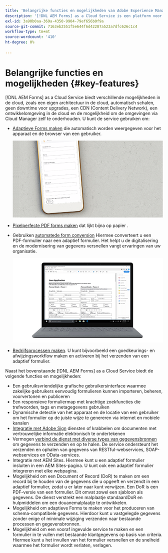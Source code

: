```yaml
---
title: 'Belangrijke functies en mogelijkheden van Adobe Experience Manager (AEM) Forms as a Cloud Service '
description: '[!DNL AEM Forms] as a Cloud Service is een platform voor het maken, beheren en publiceren van formulieren en bedrijfsprocessen op bedrijfsniveau.'
exl-id: 3a90b0aa-369a-4350-9904-79ef656b0f9a
source-git-commit: 7163eb2551f5e644f6d42287a523a7dfc626c1c4
workflow-type: tm+mt
source-wordcount: '410'
ht-degree: 0%

---
```


<!-- # Introduction to [!DNL AEM Forms] as a Cloud Service {#overview}

Adobe Experience Manager Forms as a Cloud Service offers a cloud-native, Platform as a Service (PaaS) solution for businesses to create, manage, publish, and update complex digital forms while integrating submitted data with back-end processes, business rules, and saving data in an external data store. The service is always current, always available, and always learning.

You can use the service to create and rollout  interactive and engaging digital forms. For example, an organization is looking to digitize their customer enrollment journey. They have multiple data sources with existing customer data, they are looking to pre-populate forms, add e-sign their forms, and archive filled forms as PDF files. Besides, the organization has multiple print forms (PDF forms), they are also looking to convert all of their print forms to digital forms.

The organization can use [!DNL AEM Forms] as a Cloud Service to create digital forms, connect forms to existing data sources, integrate forms with [!DNL Adobe Sign] to add e-signatures to forms, and generate Document of Record (DoR) to archive filled forms as PDF files. The organization can also use the service to convert their existing PDF forms to digital forms. 

An organization can sign up for [!DNL AEM Forms] as a Cloud Service and start using all these features without waiting to buy and set up a local infrastructure. The service also frees the organizations from the cycle of upgrades as it is always up to date and always offers the latest feature.  -->

# Belangrijke functies en mogelijkheden {#key-features}

[!DNL AEM Forms] as a Cloud Service biedt verschillende mogelijkheden in de cloud, zoals een eigen architectuur in de cloud, automatisch schalen, geen downtime voor upgrades, een CDN (Content Delivery Network), een ontwikkelomgeving in de cloud en de mogelijkheid om de omgevingen via Cloud Manager zelf te onderhouden. U kunt de service gebruiken om:

* [Adaptieve Forms maken](creating-adaptive-form.md#strong-create-an-adaptive-form-strong) die automatisch worden weergegeven voor het apparaat en de browser van een gebruiker.

   ![Adaptieve Forms](assets/rule-editor-example.gif)

* [Pixelperfecte PDF forms maken](use-forms-designer.md#create-an-adaptive-form) dat lijkt bijna op papier .

* Gebruiken [automatede form conversion](https://experienceleague.adobe.com/docs/aem-forms-automated-conversion-service/using/introduction.html) Hiermee converteert u een PDF-formulier naar een adaptief formulier. Het helpt u de digitalisering en de modernisering van gegevens versnellen vangt ervaringen van uw organisatie.

   ![automatede form conversion](assets/pdf-to-adaptive-form-gitx50.gif)

* [Bedrijfsprocessen maken](aem-forms-workflow-step-reference.md#create-form-centric-workflows). U kunt bijvoorbeeld een goedkeurings- en afwijzingsworkflow maken en activeren bij het verzenden van een adaptief formulier.

Naast het bovenstaande [!DNL AEM Forms] as a Cloud Service biedt de volgende functies en mogelijkheden:

* Een gebruiksvriendelijke grafische gebruikersinterface waarmee zakelijke gebruikers eenvoudig formulieren kunnen importeren, beheren, voorvertonen en publiceren
* Een responsieve formuliermap met krachtige zoekfuncties die trefwoorden, tags en metagegevens gebruiken
* Dynamische detectie van het apparaat en de locatie van een gebruiker om het formulier op de juiste wijze te genereren via internet en mobiele kanalen
* [Integratie met Adobe Sign](adobe-sign-integration-adaptive-forms.md) diensten of krabbelen om documenten met vertrouwelijke informatie elektronisch te ondertekenen
* Vermogen [verbind de dienst met diverse types van gegevensbronnen](data-integration.md#create-an-adaptive-form) om gegevens te verzenden en op te halen. De service ondersteunt het verzenden en ophalen van gegevens van RESTful-webservices, SOAP-webservices en OData-services.
* Integratie met AEM Sites. Hiermee kunt u een adaptief formulier insluiten in een AEM Sites-pagina. U kunt ook een adaptief formulier integreren met elke webpagina.
* Mogelijkheid om een Document of Record (DoR) te maken om een record bij te houden van de gegevens die u opgeeft en verzendt in een adaptief formulier, zodat u er later naar kunt verwijzen. Een DoR is een PDF-versie van een formulier. Dit omvat zowel een sjabloon als gegevens. De dienst verstrekt een malplaatje standaardDoR en hulpmiddelen om een douanemalplaatje te ontwikkelen.
* Mogelijkheid om adaptieve Forms te maken voor het produceren van schema-compatibele gegevens. Hierdoor kunt u vastgelegde gegevens zonder enige of minimale wijziging verzenden naar bestaande processen en gegevensbronnen.
* Mogelijkheid om een vooraf ingevulde service te maken en een formulier in te vullen met bestaande klantgegevens op basis van criteria. Hiermee kunt u het invullen van het formulier versnellen en de snelheid waarmee het formulier wordt verlaten, verlagen.


<!-- 

## Enterprise-class forms {#enterprise-class-forms}

You can create enterprise class forms (Adaptive Forms) and deliver beautiful, interactive, responsive, and personalized experiences to your customers. These forms change behavior and appearance based on the underlying device. You can also use themes and templates with Adaptive Forms to mandate a uniform structure and appearance for all the forms of an organization or a department.

![Creating custom patterns for fields in CrxDe](assets/adaptive-form.png)

## Automatic conversion of PDF forms to Adaptive Forms {#automatic-conversion-of-pdf-forms-to-adaptive-forms}

You can use Automated Forms Conversion service to convert a PDF Form to an Adaptive Form. It helps you accelerate digitization and modernization of data capture experiences of your organization.

![Creating custom patterns for fields in CrxDe](assets/pdf-to-adaptive-form-gitx50.gif)

## Data Integration {#data-integration}

You can connect the service to various types of data sources to send and retrieve data. The service supports sending and retrieving data from RESTful web services, SOAP-based web services, and OData enabled services.

![Build dynamism and interactivity to Adaptive Forms](assets/rule-editor-example.gif)

## Integration with [!DNL Adobe Sign] {#integration-with-adobe-sign}

 You can integrate the service with [!DNL Adobe Sign] and add [!DNL Adobe Sign] fields to an Adaptive Form. It allows your users to e-sign an Adaptive Form and use [!DNL Adobe Sign] with AEM Workflows. You can use AEM Workflows to develop a business logic and send forms and documents to recipients for signatures based on the business logic.

![Creating custom patterns for fields in CrxDe](assets/adobe-sign.png)


## Integration with [!DNL AEM Sites] {#integration-with-aem-sites}

You can embed an adaptive form in an AEM Sites or an external webpage. The service provides a component out of the box to integrate an adaptive forms to an AEM Sites page.

![integrate an adaptive forms to an AEM Sites page](assets/integrate.png)

## Business Processes Automation {#bpa}

You can use AEM Workflows to create business processes and automate operations. For example, You can create and trigger an approval and rejection workflow on submission of an Adaptive Form. 

![Create and trigger an approval and rejection workflow](assets/workflow.png)

## Document of Record {#dor}

You can create a Document of Record (DoR) to keep a record of the information that you provide and submit in an Adaptive Form so that you can refer to it later. A DoR is a PDF version of a form. It includes both a template and data. The service provides a default DoR template and tools to develop a custom template.

![Build dynamism and interactivity to Adaptive Forms](assets/designer.png)

## Rule editor {#rule-editor}

Rule editor empowers you to build dynamism and interactivity to Adaptive Forms. These rules define actions to trigger on form objects based on preset conditions, user inputs, and user actions on the form. It helps  streamline the form filling experience while ensuring accuracy and speed.
  
![Creating custom patterns for fields in CrxDe](assets/form-data-model.png)


## WYSIWYG editors {#wysiwyg-editor} 

The service provides several WYSIWYG editors: Adaptive Forms editor, Theme editor, and Template editor. These help you create and edit forms and related assets in WYSIWYG manner. The editors also provide out-of-the-box options to simulate views for popular mobile devices, tablets, and desktop screen configurations.

![Creating custom patterns for fields in CrxDe](assets/emulators.png)

## Schema-compliant data {#schema-complaint-data}

You can create Adaptive Forms to produce schema-compliant data. It helps you submit captured data to existing processes and data sources without any or minimal modifications.

![Build dynamism and interactivity to Adaptive Forms](assets/display-validation-error.gif)

## Prefill a form

You can create a prefill service to fill a form with existing customer data based on a criteria. It helps fasten the form filling process and reduce the abandon rate.

## Submit Actions

A Submit Action allows you to persist and process captured data. The service provides several Submit Actions out-of-the-box. You can use these Submit Actions to send submitted data to a REST endpoint, database, or an AEM Workflow. You can also email submitted data along with attachments and Document of Record(DoR). You can also develop a custom Submit Action to perform an action specific to your business.

* **Emulators:** You can view an Adaptive Form in an in-built emulator. It helps you simulate how an Adaptive Form appears on different devices to an end user. It provides out-of-the-box options to simulate views for popular mobile devices, tablets, and desktop screen configurations. 

In addition to standard [!DNL AEM Forms] features, [!DNL AEM Forms] as a Cloud Service provides several cloud-native capabilities such as a cloud-native architecture, auto-scaling, zero downtime for upgrades, a CDN (Content Delivery Network), cloud-native development environment, and ability to self-Service the environments via Cloud Manager. -->
